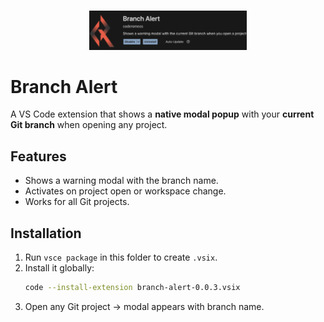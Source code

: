 <p align="center">
  <br />
  <a title="Learn more about Branch Alert" href="http://github.com/coderomeos/branch-alert"><img src="https://github.com/CodeRomeos/branch-alert/blob/main/images/detail-screenshot.png" alt="image preview" width="50%" /></a>
</p>

# Branch Alert

A VS Code extension that shows a **native modal popup** with your **current Git branch** when opening any project.

## Features

-   Shows a warning modal with the branch name.
-   Activates on project open or workspace change.
-   Works for all Git projects.

## Installation

1. Run `vsce package` in this folder to create `.vsix`.
2. Install it globally:
    ```bash
    code --install-extension branch-alert-0.0.3.vsix
    ```
3. Open any Git project → modal appears with branch name.
